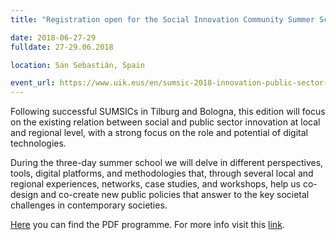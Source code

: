 ```yaml
---
title: "Registration open for the Social Innovation Community Summer School (SUMSIC)"

date: 2018-06-27-29
fulldate: 27-29.06.2018

location: San Sebastián, Spain

event_url: https://www.uik.eus/en/sumsic-2018-innovation-public-sector-regional-and-local-challenges-social-innovation
---
```

Following successful SUMSICs in Tilburg and Bologna, this edition will focus on the existing relation between social and public sector innovation at local and regional level, with a strong focus on the role and potential of digital technologies.

During the three-day summer school we will delve in different perspectives, tools, digital platforms, and methodologies that, through several local and regional experiences, networks, case studies, and workshops, help us co-design and co-create new public policies that answer to the key societal challenges in contemporary societies.

[Here](https://www.uik.eus/en/node/1600/pdf) you can find the PDF programme. For more info visit this [link](https://www.uik.eus/en/sumsic-2018-innovation-public-sector-regional-and-local-challenges-social-innovation).
